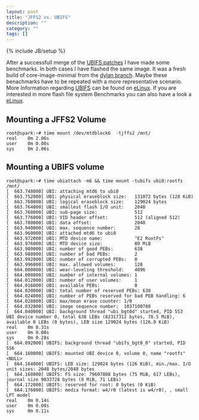 ```yaml
---
layout: post
title: "JFFS2 vs. UBIFS"
description: ""
category: ""
tags: []
---
```

{% include JB/setup %}

After a successfull merge of the [UBIFS patches](https://github.com/project-magpie/linux-sh4-2.6.32.y/tree/ubifs-merge)  I have made some benchmarks. In both cases I have flashed the same image. It was a fresh build of core-image-minimal from the [dylan branch](https://github.com/project-magpie/meta-stlinux/tree/dylan). Maybe these benachmarks have to be repeated with a more representative scenario. More Information regarding [UBIFS](http://en.wikipedia.org/wiki/UBIFS) can be found on [eLinux](http://elinux.org/UBIFS). If you are interested in more flash file system Benchmarks you can also have a look a [eLinux](http://elinux.org/Flash_Filesystem_Benchmarks).

<!--more-->

Mounting a JFFS2 Volume
-----------------------

    
    root@spark:~# time mount /dev/mtdblock6  -tjffs2 /mnt/
    real    0m 2.06s
    user    0m 0.00s
    sys     0m 2.06s

Mounting a UBIFS volume
-----------------------

    
    root@spark:~# time ubiattach -m6 && time mount -tubifs ubi0:rootfs /mnt/
    [  663.748000] UBI: attaching mtd6 to ubi0
    [  663.752000] UBI: physical eraseblock size:   131072 bytes (128 KiB)
    [  663.760000] UBI: logical eraseblock size:    129024 bytes
    [  663.764000] UBI: smallest flash I/O unit:    2048
    [  663.768000] UBI: sub-page size:              512
    [  663.776000] UBI: VID header offset:          512 (aligned 512)
    [  663.780000] UBI: data offset:                2048
    [  663.940000] UBI: max. sequence number:       28
    [  663.960000] UBI: attached mtd6 to ubi0
    [  663.972000] UBI: MTD device name:            "E2 RootFs"
    [  663.976000] UBI: MTD device size:            80 MiB
    [  663.980000] UBI: number of good PEBs:        638
    [  663.988000] UBI: number of bad PEBs:         2
    [  663.992000] UBI: number of corrupted PEBs:   0
    [  663.996000] UBI: max. allowed volumes:       128
    [  664.000000] UBI: wear-leveling threshold:    4096
    [  664.008000] UBI: number of internal volumes: 1
    [  664.012000] UBI: number of user volumes:     1
    [  664.016000] UBI: available PEBs:             0
    [  664.020000] UBI: total number of reserved PEBs: 638
    [  664.024000] UBI: number of PEBs reserved for bad PEB handling: 6
    [  664.028000] UBI: max/mean erase counter: 1/0
    [  664.032000] UBI: image sequence number:  1037100788
    [  664.040000] UBI: background thread "ubi_bgt0d" started, PID 553
    UBI device number 0, total 638 LEBs (82317312 bytes, 78.5 MiB), available 0 LEBs (0 bytes), LEB size 129024 bytes (126.0 KiB)
    real    0m 0.31s
    user    0m 0.00s
    sys     0m 0.28s
    [  664.092000] UBIFS: background thread "ubifs_bgt0_0" started, PID 556
    [  664.160000] UBIFS: mounted UBI device 0, volume 0, name "rootfs"<NULL>
    [  664.164000] UBIFS: LEB size: 129024 bytes (126 KiB), min./max. I/O unit sizes: 2048 bytes/2048 bytes
    [  664.168000] UBIFS: FS size: 79607808 bytes (75 MiB, 617 LEBs), journal size 9033728 bytes (8 MiB, 71 LEBs)
    [  664.172000] UBIFS: reserved for root: 0 bytes (0 KiB)
    [  664.176000] UBIFS: media format: w4/r0 (latest is w4/r0), , small LPT model
    real    0m 0.14s
    user    0m 0.00s
    sys     0m 0.11s

